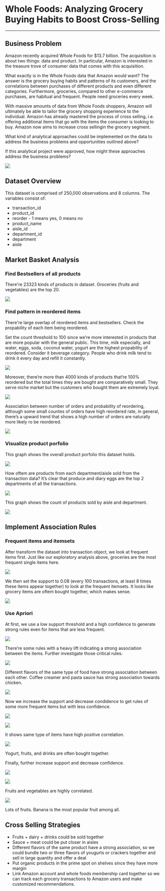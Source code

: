 # Whole Foods: Analyzing Grocery Buying Habits to Boost Cross-Selling
----

## Business Problem

Amazon recently acquired Whole Foods for $13.7 billion. The acquisition is about two things: data and product. In particular, Amazon is interested in the treasure trove of consumer data that comes with this acquisition.

What exactly is in the Whole Foods data that Amazon would want? The answer is the grocery buying habits and patterns of its customers, and the correlations between purchases of different products and even different categories. Furthermore, groceries, compared to other e-commerce purchases, are habitual and frequent. People need groceries every week.

With massive amounts of data from Whole Foods shoppers, Amazon will ultimately be able to tailor the grocery shopping experience to the individual. Amazon has already mastered the process of cross selling, i.e. offering additional items that go with the items the consumer is looking to buy. Amazon now aims to increase cross sellingin the grocery segment.

What kind of analytical approaches could be implemented on the data to address the business problems and opportunities outlined above?

If this analytical project were approved, how might these approaches address the business problems?

![](https://github.com/chunziwang/whole-foods-market-basket-analysis/blob/master/figs/19.png)


## Dataset Overview

This dataset is comprised of 250,000 observations and 8 columns. The variables consist of:

- transaction_id
- product_id
- reorder - 1 means yes, 0 means no
- product_name
- aisle_id
- department_id
- department
- aisle

## Market Basket Analysis

### Find Bestsellers of all products

There're 23323 kinds of products in dataset. Groceries (fruits and vegetables) are the top 20.

![](https://github.com/chunziwang/whole-foods-market-basket-analysis/blob/master/figs/1.png)

### Find pattern in reordered items

There're large overlap of reordered items and bestsellers. Check the propability of each item being reordered.

Set the count threshold to 100 since we’re more interested in products that are more popular with the general public. This time, milk especially, and water, eggs, soda, coconut water, yogurt are the highest propability of reordered. Consider it beverage category. People who drink milk tend to drink it every day and refill it constantly.

![](https://github.com/chunziwang/whole-foods-market-basket-analysis/blob/master/figs/2.png)

Moreover, there’re more than 4000 kinds of products that’re 100% reordered but the total times they are bought are comparatively small. They serve niche market but the customers who bought them are extremely loyal.

![](https://github.com/chunziwang/whole-foods-market-basket-analysis/blob/master/figs/3.png)

Association between number of orders and probability of reordering, although some small countes of orders have high reordered rate, in general, there’s a upward trend that shows a high number of orders are naturally more likely ro be reordered.

![](https://github.com/chunziwang/whole-foods-market-basket-analysis/blob/master/figs/4.png)

### Visualize product porfolio

This graph shows the overall product porfolio this dataset holds.

![](https://github.com/chunziwang/whole-foods-market-basket-analysis/blob/master/figs/5.png)

How oftem are products from each department/aisle sold from the transaction data? It’s clear that produce and diary eggs are the top 2 departments of all the transactions.

![](https://github.com/chunziwang/whole-foods-market-basket-analysis/blob/master/figs/6.png)

This graph shows the count of products sold by aisle and department.

![](https://github.com/chunziwang/whole-foods-market-basket-analysis/blob/master/figs/7.png)

## Implement Association Rules

### Frequent items and itemsets

After transform the dataset into transaction object, we look at frequent items first.
Just like our exploratory analysis above, groceries are the most frequent single items here.

![](https://github.com/chunziwang/whole-foods-market-basket-analysis/blob/master/figs/8.png)

We then set the support to 0.08 (every 100 transactions, at least 8 times these items appear together) to look at the frequent itemsets. It looks like grocery items are oftem bought together, which makes sense.

![](https://github.com/chunziwang/whole-foods-market-basket-analysis/blob/master/figs/9.png)

### Use Apriori

At first, we use a low support threshold and a high confidence to generate strong rules even for items that are less frequent.

![](https://github.com/chunziwang/whole-foods-market-basket-analysis/blob/master/figs/10.png)

There’re some rules with a heavy lift indicating a strong association between the items. Further investigate those critical rules:

![](https://github.com/chunziwang/whole-foods-market-basket-analysis/blob/master/figs/11.png)

Different flavors of the same type of food have strong association between each other. Coffee creamer and pasta sauce has strong association towards chicken.

![](https://github.com/chunziwang/whole-foods-market-basket-analysis/blob/master/figs/12.png)

Now we increase the support and decrease condidence to get rules of some more frequent items but with less confidence.

![](https://github.com/chunziwang/whole-foods-market-basket-analysis/blob/master/figs/13.png)

![](https://github.com/chunziwang/whole-foods-market-basket-analysis/blob/master/figs/14.png)

It shows same type of items have high positive correlation.

![](https://github.com/chunziwang/whole-foods-market-basket-analysis/blob/master/figs/15.png)

Yogurt, fruits, and drinks are often bought together.

Finally, further increase support and decrease confidence.

![](https://github.com/chunziwang/whole-foods-market-basket-analysis/blob/master/figs/16.png)

![](https://github.com/chunziwang/whole-foods-market-basket-analysis/blob/master/figs/17.png)

Fruits and vegetables are highly correlated.

![](https://github.com/chunziwang/whole-foods-market-basket-analysis/blob/master/figs/18.png)

Lots of fruits. Banana is the most popular fruit among all.

## Cross Selling Strategies

+ Fruits + dairy + drinks could be sold together
+ Sauce + meat could be put closer in aisles
+ Different flavors of the same product have a strong association, so we could bundle two or three flavors of yougurts or crackers together and sell in large quantity and offer a deal
+ Put organic products in the prime spot on shelves since they have more margin
+ Link Amazon account and whole foods membership card together so we can track each grocery transactions to Amazon users and make customized recommendations.

